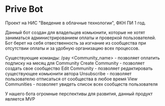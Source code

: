 # Prive Bot
Проект на НИС "Введение в облачные технологии", ФКН ПИ 1 год.

Данный бот создан для владельцев комьюнити, которые не хотят заниматься администрированием оплаты и проверкой пользователей.
Бот берет на себя отвественность за изгнание из сообщества при отсутствии оплаты и за удобную организацию всех процессов.

Существующие команды:
/pay <Community_name> - позволяет оплатить подписку на месяц для Community
Create Community - позволяет создать свое сообщество
Edit Community - позволяет редактировать существующее комьюнити автора
Unsubscribe - позволяет пользователю отписаться от сообщества в любое время
View Communities - позволяет увидеть список всех сообществ пользователя

У нашего бота огромные перспективы для развития, данный продукт является MVP
